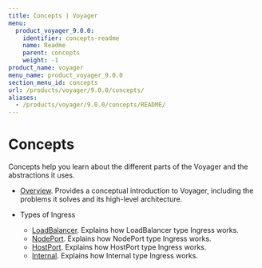 ```yaml
---
title: Concepts | Voyager
menu:
  product_voyager_9.0.0:
    identifier: concepts-readme
    name: Readme
    parent: concepts
    weight: -1
product_name: voyager
menu_name: product_voyager_9.0.0
section_menu_id: concepts
url: /products/voyager/9.0.0/concepts/
aliases:
  - /products/voyager/9.0.0/concepts/README/
---
```

# Concepts

Concepts help you learn about the different parts of the Voyager and the abstractions it uses.

- [Overview](/products/voyager/9.0.0/concepts/overview). Provides a conceptual introduction to Voyager, including the problems it solves and its high-level architecture.

- Types of Ingress
  - [LoadBalancer](/products/voyager/9.0.0/concepts/ingress-types/loadbalancer). Explains how LoadBalancer type Ingress works.
  - [NodePort](/products/voyager/9.0.0/concepts/ingress-types/nodeport). Explains how NodePort type Ingress works.
  - [HostPort](/products/voyager/9.0.0/concepts/ingress-types/hostport). Explains how HostPort type Ingress works.
  - [Internal](/products/voyager/9.0.0/concepts/ingress-types/internal). Explains how Internal type Ingress works.

